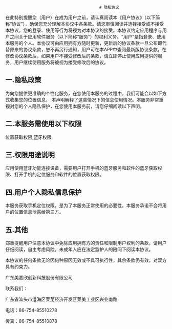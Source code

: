                                              # 隐私协议

在此特别提醒您（用户）在成为用户之前，请认真阅读本《用户协议》（以下简称“协议”），确保您充分理解本协议中各条款。请您审慎阅读并选择接受或不接受本协议。您的登录、使用等行为将视为对本协议的接受。本协议约定应用程序与用户之间关于应用软件服务（以下简称“服务“）的权利义务。“用户”是指登录、使用本服务的个人。本协议可由应用拥有方随时更新，更新后的协议条款一旦公布即代替原来的协议条款，恕不再另行通知，用户可在本APP中查阅最新版协议条款。在修改协议条款后，如果用户不接受修改后的条款，请立即停止使用应用提供的服务，用户继续使用服务将被视为接受修改后的协议。

## 一.隐私政策
    
为向您提供更准确的个性化服务，在您使用本服务的过程中，我们可能会以如下方式收集您的位置信息， 本声明解释了这些情况下的信息使用情况。本服务非常重视对您的个人隐私保护，在您使用本服务前，请您仔细阅读以下声明。
    
## 二.本服务需使用以下权限
    
位置获取权限,蓝牙权限;
    
## 三.权限用途说明
    
应用使用蓝牙功能连接设备，需要用户打开手机的蓝牙服务和软件的蓝牙获取权限、打开手机的定位服务和软件的位置获取权限。 
    
## 四.用户个人隐私信息保护
    
本服务获取手机定位权限，是为了本服务正常使用的必要性。本服务承诺不会将用户的位置信息泄露给第三方。
    
## 五.其他
    
郑重提醒用户注意本协议中免除应用拥有方的责任和限制用户权利的条款，请用户仔细阅读，自主考虑风险。未成年人应在法定监护人的陪同下阅读本协议。
    
本协议的任何条款无论因何种原因无效或不具可执行性，其余条款仍有效，对双方具有约束力。

广东美嘉欣创新科技股份有限公司

联系我们：

广东省汕头市澄海区莱芜经济开发区莱美工业区兴业南路

电话：86-754-85510278

传真：86-754-85510878
